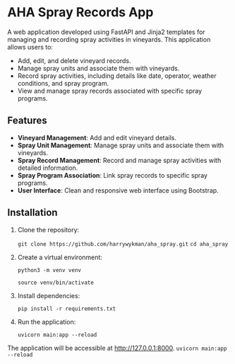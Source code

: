 # AHA Spray Records App

A web application developed using FastAPI and Jinja2 templates for managing and recording spray activities in vineyards. This application allows users to:

- Add, edit, and delete vineyard records.
- Manage spray units and associate them with vineyards.
- Record spray activities, including details like date, operator, weather conditions, and spray program.
- View and manage spray records associated with specific spray programs.

## Features

- **Vineyard Management**: Add and edit vineyard details.
- **Spray Unit Management**: Manage spray units and associate them with vineyards.
- **Spray Record Management**: Record and manage spray activities with detailed information.
- **Spray Program Association**: Link spray records to specific spray programs.
- **User Interface**: Clean and responsive web interface using Bootstrap.

## Installation

1. Clone the repository:

   `git clone https://github.com/harrywykman/aha_spray.git`
   `cd aha_spray`

2. Create a virtual environment:

    `python3 -m venv venv`

    `source venv/bin/activate`

3. Install dependencies:

    `pip install -r requirements.txt`

4. Run the application:

    `uvicorn main:app --reload`

The application will be accessible at http://127.0.0.1:8000.
`uvicorn main:app --reload`